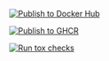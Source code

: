[![Publish to Docker Hub](https://github.com/Dpbm/qcop/actions/workflows/dockerhub.yml/badge.svg)](https://github.com/Dpbm/qcop/actions/workflows/dockerhub.yml)

[![Publish to GHCR](https://github.com/Dpbm/qcop/actions/workflows/ghcr.yml/badge.svg)](https://github.com/Dpbm/qcop/actions/workflows/ghcr.yml)

[![Run tox checks](https://github.com/Dpbm/qcop/actions/workflows/tox-tests.yml/badge.svg)](https://github.com/Dpbm/qcop/actions/workflows/tox-tests.yml)